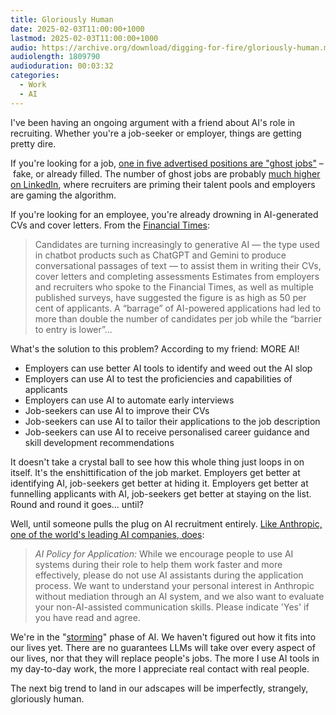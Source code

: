 ```yaml
---
title: Gloriously Human
date: 2025-02-03T11:00:00+1000
lastmod: 2025-02-03T11:00:00+1000
audio: https://archive.org/download/digging-for-fire/gloriously-human.mp3
audiolength: 1809790
audioduration: 00:03:32
categories:
  - Work
  - AI
---
```


I've been having an ongoing argument with a friend about AI's role in recruiting. Whether you're a job-seeker or employer, things are getting pretty dire.

If you're looking for a job, [one in five advertised positions are "ghost jobs"](https://www.wsj.com/lifestyle/careers/ghost-jobs-2c0dcd4e) – fake, or already filled. The number of ghost jobs are probably [much higher on LinkedIn](https://www.ndash.com/blog/are-linkedin-job-posts-real), where recruiters are priming their talent pools and employers are gaming the algorithm.

If you're looking for an employee, you're already drowning in AI-generated CVs and cover letters. From the [Financial Times](https://www.ft.com/content/30a032dd-bdaa-4aee-bc51-754867abbde0):

> Candidates are turning increasingly to generative AI — the type used in chatbot products such as ChatGPT and Gemini to produce conversational passages of text — to assist them in writing their CVs, cover letters and completing assessments
> Estimates from employers and recruiters who spoke to the Financial Times, as well as multiple published surveys, have suggested the figure is as high as 50 per cent of applicants.
> A “barrage” of AI-powered applications had led to more than double the number of candidates per job while the “barrier to entry is lower”...

<!--more-->

What's the solution to this problem? According to my friend: MORE AI!

- Employers can use better AI tools to identify and weed out the AI slop
- Employers can use AI to test the proficiencies and capabilities of applicants
- Employers can use AI to automate early interviews
- Job-seekers can use AI to improve their CVs
- Job-seekers can use AI to tailor their applications to the job description
- Job-seekers can use AI to receive personalised career guidance and skill development recommendations

It doesn't take a crystal ball to see how this whole thing just loops in on itself. It's the enshittification of the job market. Employers get better at identifying AI, job-seekers get better at hiding it. Employers get better at funnelling applicants with AI, job-seekers get better at staying on the list. Round and round it goes… until?

Well, until someone pulls the plug on AI recruitment entirely. [Like Anthropic, one of the world's leading AI companies, does](https://boards.greenhouse.io/anthropic):

> *AI Policy for Application:* While we encourage people to use AI systems during their role to help them work faster and more effectively, please do not use AI assistants during the application process. We want to understand your personal interest in Anthropic without mediation through an AI system, and we also want to evaluate your non-AI-assisted communication skills. Please indicate 'Yes' if you have read and agree.

We're in the "[storming](https://en.wikipedia.org/wiki/Tuckman's_stages_of_group_development)" phase of AI. We haven't figured out how it fits into our lives yet. There are no guarantees LLMs will take over every aspect of our lives, nor that they will replace people's jobs. The more I use AI tools in my day-to-day work, the more I appreciate real contact with real people.

The next big trend to land in our adscapes will be imperfectly, strangely, gloriously human.